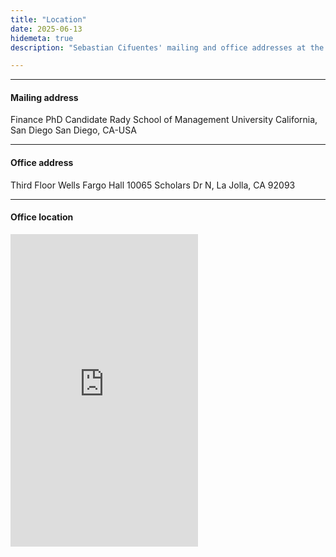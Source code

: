 ```yaml
---
title: "Location"
date: 2025-06-13
hidemeta: true
description: "Sebastian Cifuentes' mailing and office addresses at the Rady School of Management, UCSD."

---
```


---

#### Mailing address

Finance PhD Candidate 
Rady School of Management
University California, San Diego 
San Diego, CA-USA

---

#### Office address

Third Floor Wells Fargo Hall
10065 Scholars Dr N, La Jolla, CA 92093

---

#### Office location
<iframe src="https://www.google.com/maps/embed?pb=!1m18!1m12!1m3!1d3350.4236959402865!2d-117.24178549999998!3d32.886964299999995!2m3!1f0!2f0!3f0!3m2!1i1024!2i768!4f13.1!3m3!1m2!1s0x80dc06eaffcc2d29%3A0x98cec3776211db57!2sRady%20School%20of%20Management!5e0!3m2!1sen!2sus!4v1749839924298!5m2!1sen!2sus" wwidth="700" height="500" style="border:0;" allowfullscreen="" loading="lazy"></iframe>



